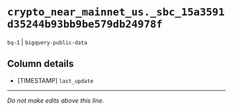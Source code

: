 # `crypto_near_mainnet_us._sbc_15a3591d35244b93bb9be579db24978f`
`bq-1` | `bigquery-public-data`

## Column details
* [TIMESTAMP] `last_update`

-------------------------------------------------------------------------------
*Do not make edits above this line.*
